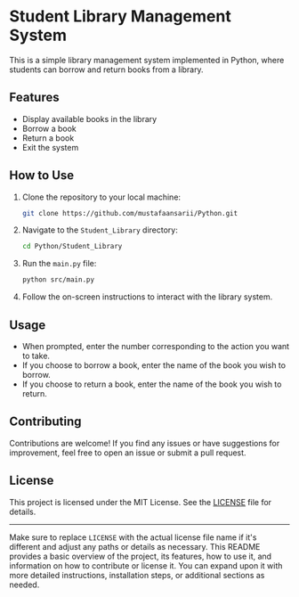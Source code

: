 
# Student Library Management System

This is a simple library management system implemented in Python, where students can borrow and return books from a library.

## Features

- Display available books in the library
- Borrow a book
- Return a book
- Exit the system

## How to Use

1. Clone the repository to your local machine:

   ```bash
   git clone https://github.com/mustafaansarii/Python.git
   ```

2. Navigate to the `Student_Library` directory:

   ```bash
   cd Python/Student_Library
   ```

3. Run the `main.py` file:

   ```bash
   python src/main.py
   ```

4. Follow the on-screen instructions to interact with the library system.

## Usage

- When prompted, enter the number corresponding to the action you want to take.
- If you choose to borrow a book, enter the name of the book you wish to borrow.
- If you choose to return a book, enter the name of the book you wish to return.

## Contributing

Contributions are welcome! If you find any issues or have suggestions for improvement, feel free to open an issue or submit a pull request.

## License

This project is licensed under the MIT License. See the [LICENSE](LICENSE) file for details.

---

Make sure to replace `LICENSE` with the actual license file name if it's different and adjust any paths or details as necessary. This README provides a basic overview of the project, its features, how to use it, and information on how to contribute or license it. You can expand upon it with more detailed instructions, installation steps, or additional sections as needed.